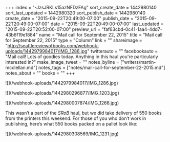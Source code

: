 +++
index = "-JzsJRKLs15azNFDzFAg"
sort_create_date = 1442980140
sort_last_updated = 1442980320
sort_publish_date = 1442980140
create_date = "2015-09-22T20:49:00-07:00"
publish_date = "2015-09-22T20:49:00-07:00"
date = "2015-09-22T20:49:00-07:00"
last_updated = "2015-09-22T20:52:00-07:00"
preview_url = "faf63cbd-0c41-1aa4-4dd7-43b6f19e1884"
name = "Mail call for September 22, 2015"
title = "Mail call for September 22, 2015"
type = "Column"
link = ""
shareimage = "http://seattlereviewofbooks.com/webhook-uploads/1442979984017/IMG_1286.jpg"
twitterauto = ""
facebookauto = "Mail call! Lots of goodies today. Anything in this haul you're particularly interested in?"
make_image_tweet = ""
notes_byline = ["writers/martin-mcclellan.md"]
notes_tags = ["notes/mail-call-for-september-22-2015.md"]
notes_about = ""
books = ""
+++
<p class="image">![](/webhook-uploads/1442979984017/IMG_1286.jpg)</p>
<p class="image">![](/webhook-uploads/1442980296877/IMG_1203.jpg)</p>
<p class="image">![](/webhook-uploads/1442980007874/IMG_1266.jpg)</p>

This wasn’t a part of the _SRoB_ haul, but we did take delivery of 550 books from the printers this weekend. For those of you who don’t work in publishing, here’s what 550 books packed on a pallet look like:

<p class="image">![](/webhook-uploads/1442980308569/IMG_1231.jpg)</p>
